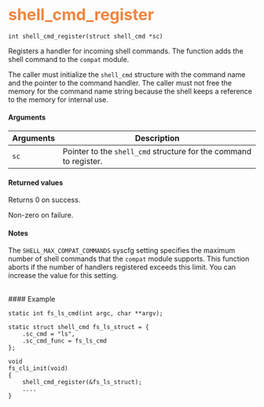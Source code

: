 ## <font color="#F2853F" style="font-size:24pt"> shell_cmd_register </font>

```no-highlight
int shell_cmd_register(struct shell_cmd *sc)
```

Registers a handler for incoming shell commands.  The function adds the shell command to the `compat` module.  

The caller must initialize the  `shell_cmd` structure with the command name and the pointer to the command handler. The caller must not free the memory for the command name string because the shell keeps a reference to the memory for internal use.

#### Arguments

| Arguments | Description |
|-----------|-------------|
| `sc` | Pointer to the `shell_cmd` structure for the command to register.  |

#### Returned values

Returns 0 on success.

Non-zero on failure.
<br>
#### Notes

The `SHELL_MAX_COMPAT_COMMANDS` syscfg setting specifies the maximum number of shell commands that the `compat` module supports.  This function aborts if the number of handlers registered exceeds this limit.   You can increase the value for this setting.

<br>
#### Example

```no-highlight
static int fs_ls_cmd(int argc, char **argv);

static struct shell_cmd fs_ls_struct = {
    .sc_cmd = "ls",
    .sc_cmd_func = fs_ls_cmd
};

void
fs_cli_init(void)
{
    shell_cmd_register(&fs_ls_struct);
    ....
}
```
